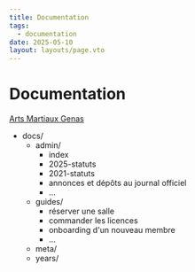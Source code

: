 ```yaml
---
title: Documentation
tags: 
  - documentation
date: 2025-05-10
layout: layouts/page.vto
---
```


# Documentation
[Arts Martiaux Genas](/)

- docs/
  - admin/
    - index
    - 2025-statuts
    - 2021-statuts
    - annonces et dépôts au journal officiel
    - ...
  - guides/
    - réserver une salle
    - commander les licences
    - onboarding d'un nouveau membre
    - ...
  - meta/
  - years/